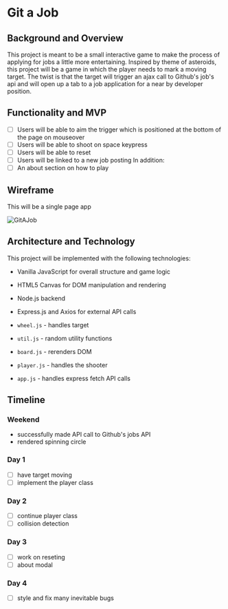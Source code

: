 # Git a Job

## Background and Overview
This project is meant to be a small interactive game to make the process of applying for jobs a little more entertaining. Inspired by theme of asteroids, this project will be a game in which the player needs to mark a moving target. The twist is that the target will trigger an ajax call to Github's job's api and will open up a tab to a job application for a near by developer position. 

## Functionality and MVP
- [ ] Users will be able to aim the trigger which is positioned at the bottom of the page on mouseover
- [ ] Users will be able to shoot on space keypress
- [ ] Users will be able to reset
- [ ] Users will be linked to a new job posting
In addition:
- [ ] An about section on how to play

## Wireframe
This will be a single page app

![GitAJob](https://i.imgur.com/iTBITzU.png)

## Architecture and Technology
This project will be implemented with the following technologies:

* Vanilla JavaScript for overall structure and game logic
* HTML5 Canvas for DOM manipulation and rendering
* Node.js backend
* Express.js and Axios for external API calls

* `wheel.js` - handles target
* `util.js` - random utility functions
* `board.js` - rerenders DOM
* `player.js` - handles the shooter
* `app.js` - handles express fetch API calls

## Timeline
### Weekend
* successfully made API call to Github's jobs API
* rendered spinning circle

### Day 1
- [ ] have target moving
- [ ] implement the player class

### Day 2
- [ ] continue player class
- [ ] collision detection

### Day 3
- [ ] work on reseting 
- [ ] about modal

### Day 4
- [ ] style and fix many inevitable bugs



